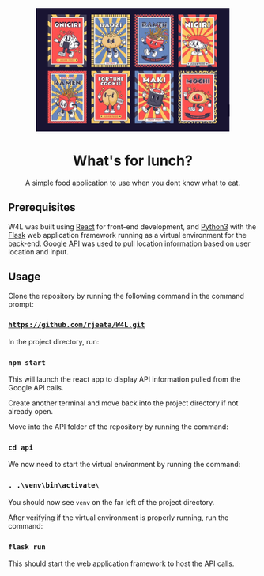 <div align="center">
  <img src="/images/foodimg.png" alt="W4L" height="250">
  <h1 align="center"> What's for lunch? </h1>

  <p align="center">
    A simple food application to use when you dont know what to eat.
    </br>
  </p>
</div>

## Prerequisites

W4L was built using [React](https://react.dev/learn/installation) for front-end development, and [Python3](https://www.python.org/downloads/) with the [Flask](https://pypi.org/project/Flask/) web 
application framework running as a virtual environment for the back-end. [Google API](https://console.cloud.google.com/apis/library) was used to pull location information based on user location and input.

## Usage

Clone the repository by running the following command in the command prompt:

### [```https://github.com/rjeata/W4L.git```](https://github.com/rjeata/W4L)
In the project directory, run:

### ```npm start```

This will launch the react app to display API information pulled from the Google API calls.

Create another terminal and move back into the project directory if not already open.

Move into the API folder of the repository by running the command:

### ```cd api```

We now need to start the virtual environment by running the command:

### ```. .\venv\bin\activate\```

You should now see ```venv``` on the far left of the project directory.

After verifying if the virtual environment is properly running, run the command:

### ```flask run```

This should start the web application framework to host the API calls.
